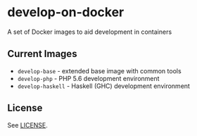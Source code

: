 # develop-on-docker

A set of Docker images to aid development in containers

## Current Images

- `develop-base` - extended base image with common tools
- `develop-php` - PHP 5.6 development environment
- `develop-haskell` - Haskell (GHC) development environment

## License

See [LICENSE](https://github.com/slogsdon/develop-on-docker/blob/master/LICENSE).

